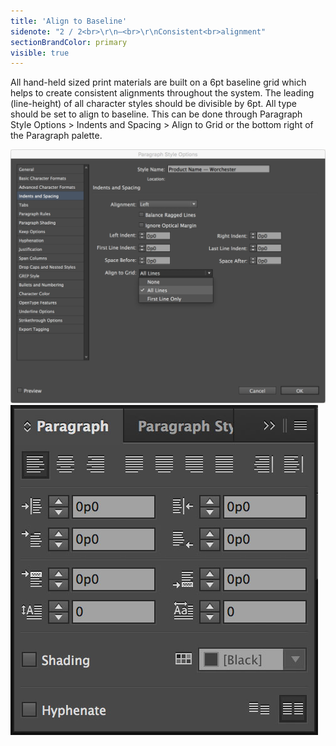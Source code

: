 ```yaml
---
title: 'Align to Baseline'
sidenote: "2 / 2<br>\r\n—<br>\r\nConsistent<br>alignment"
sectionBrandColor: primary
visible: true
---
```


All hand-held sized print materials are built on a 6pt baseline grid which helps to create consistent alignments throughout the system. The leading (line-height) of all character styles should be divisible by 6pt. All type should be set to align to baseline. This can be done through Paragraph Style Options > Indents and Spacing > Align to Grid or the bottom right of the Paragraph palette.

![](Baseline-2.jpg?sizes=780px)
![](Baseline.jpg?sizes=246px)
